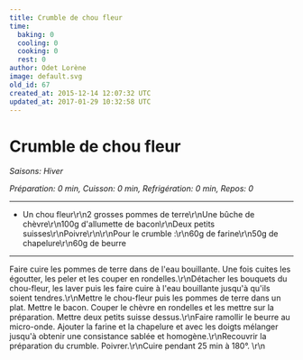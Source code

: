 ```yaml
---
title: Crumble de chou fleur
time:
  baking: 0
  cooling: 0
  cooking: 0
  rest: 0
author: Odet Lorène
image: default.svg
old_id: 67
created_at: 2015-12-14 12:07:32 UTC
updated_at: 2017-01-29 10:32:58 UTC
---
```


# Crumble de chou fleur

_Saisons: Hiver_

_Préparation: 0 min, Cuisson: 0 min, Refrigération: 0 min, Repos: 0_

---

- Un chou fleur\r\n2 grosses pommes de terre\r\nUne bûche de chèvre\r\n100g d'allumette de bacon\r\nDeux petits suisses\r\nPoivre\r\n\r\nPour le crumble :\r\n60g de farine\r\n50g de chapelure\r\n60g de beurre

---

Faire cuire les pommes de terre dans de l'eau bouillante. Une fois cuites les égoutter, les peler et les couper en rondelles.\r\nDétacher les bouquets du chou-fleur, les laver puis les faire cuire à l'eau bouillante jusqu'à qu'ils soient tendres.\r\nMettre le chou-fleur puis les pommes de terre dans un plat. Mettre le bacon. Couper le chèvre en rondelles et les mettre sur la préparation. Mettre deux petits suisse dessus.\r\nFaire ramollir le beurre au micro-onde. Ajouter la farine et la chapelure et avec les doigts mélanger jusqu'à obtenir une consistance sablée et homogène.\r\nRecouvrir la préparation du crumble. Poivrer.\r\nCuire pendant 25 min à 180°. \r\n
